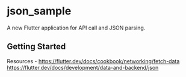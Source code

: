 # json_sample

A new Flutter application for API call and JSON parsing.

## Getting Started

Resources -
https://flutter.dev/docs/cookbook/networking/fetch-data
https://flutter.dev/docs/development/data-and-backend/json

